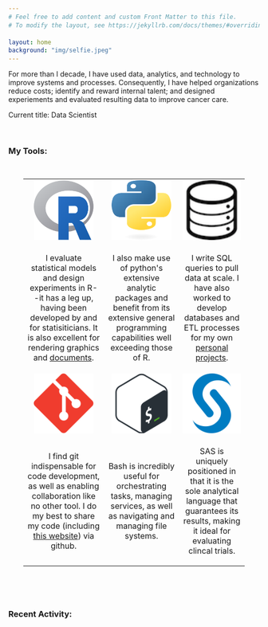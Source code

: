 ```yaml
---
# Feel free to add content and custom Front Matter to this file.
# To modify the layout, see https://jekyllrb.com/docs/themes/#overriding-theme-defaults

layout: home
background: "img/selfie.jpeg"
---
```


For more than I decade, I have used data, analytics, and technology to improve systems and processes.  Consequently, I have helped organizations reduce costs; identify and reward internal talent; and designed experiements and evaluated resulting data to improve cancer care.

Current title: Data Scientist

<br>

### My Tools:  

<table style="padding:30px;font-size:16px;">
<tr>
    <td align="center">
        <div>
            <img src="img/icons/Rlogo.svg" alt="1" height="120px" width="120px">
        </div>
    </td>
    <td  align="center">
        <div>
            <img src="img/icons/python-logo-only.svg" alt="2" height="120px" width="120px">
        </div>
    </td>
    <td  align="center">
        <div>
            <img src="img/icons/database-icon-2.png" alt="3" height="120px" width="120px">
        </div>
    </td>
</tr>
<tr>
    <td>
        <div>
            <p style="text-align:center">I evaluate statistical models and design experiments in R--it has a leg up, having been developed by and for statisiticians.  It is also excellent for rendering graphics and <a href="/documents/screening-to-diagnostic.html" target="_blank">documents</a>.</p>
        </div>
    </td>
    <td >
        <div>
            <p style="text-align:center">I also make use of python's extensive analytic packages and benefit from its extensive general programming capabilities well exceeding those of R.</p>
        </div>
    </td>
    <td >
        <div>
            <p style="text-align:center">I write SQL queries to pull data at scale.  I have also worked to develop databases and ETL processes for my own <a href="https://snyderjo.github.io/ambience/" target="_blank">personal projects</a>.</p>
        </div>
    </td>
</tr>
<tr>
    <td align="center">
        <div>
            <img src="img/icons/Git-Icon-1788C.svg" alt="4" height="120px" width="120px">
        </div>
    </td>
    <td  align="center">
        <div>
            <img src="img/icons/bash-256x256.svg" alt="5" height="120px" width="120px">
        </div>
    </td>
    <td  align="center">
        <div>
            <img src="img/icons/sas-icon.svg" alt="6" height="120px" width="120px">
        </div>
    </td>
</tr>
<tr>
    <td>
        <div>
            <p style="text-align:center">I find git indispensable for code development, as well as enabling collaboration like no other tool.  I do my best to share my code (including <a href="https://github.com/snyderjo/snyderjo.github.io" target="_blank">this website</a>) via github.</p>
        </div>
    </td>
    <td >
        <div>
            <p style="text-align:center">Bash is incredibly useful for orchestrating tasks, managing services, as well as navigating and managing file systems.</p>
        </div>
    </td>
    <td >
        <div>
            <p style="text-align:center">SAS is uniquely positioned in that it is the sole analytical language that guarantees its results, making it ideal for evaluating clincal trials.</p>
        </div>
    </td>
</tr>
</table>

<br>

### Recent Activity:  
